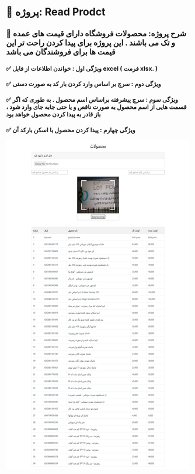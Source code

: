 # 📑 پروژه: Read Prodct

## 📌 شرح پروژه: محصولات فروشگاه دارای قیمت های عمده و تک می باشند . این پروژه برای پیدا کردن راحت تر این قیمت ها برای فروشندگان می باشد

### ✅ ویژگی اول : خواندن اطلاعات از فایل excel ( فرمت xlsx. )
### ✅ ویژگی دوم : سرچ بر اساس وارد کردن بار کد به صورت دستی
### ✅ ویژگی سوم : سرچ پیشرفته براساس اسم محصول . به طوری که اگر قسمت هایی از اسم محصول به صورت ناقص و یا حتی جابه جای وارد شود ، باز قادر به پیدا کردن محصول خواهد بود
### ✅ ویژگی چهارم : پیدا کردن محصول با اسکن بارکد آن

<img src="https://github.com/aligoodini/read-product/blob/main/screencapture-127-0-0-1-5500-2024-08-09-20_55_11.png" alt="drawing" style="width:900px; height:900px"/>

